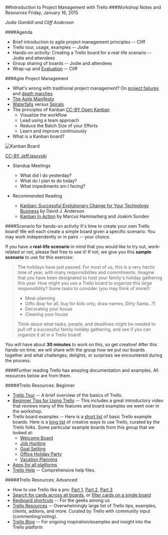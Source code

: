 ##Introduction to Project Management with Trello
###Workshop Notes and Resources
Friday, January 16, 2015

*Jodie Gambill and Cliff Anderson*

####Agenda
* Brief introduction to agile project management principles -- Cliff
* Trello tour, usage, examples -- Jodie
* Hands-on activity: Creating a Trello board for a real-life scenario -- Jodie and attendees
* Group sharing of boards -- Jodie and attendees
* Wrap-up and [Evaluation](https://redcap.vanderbilt.edu/surveys/?s=XK87WNFLCP) -- Cliff

###Agile Project Management
* What's wrong with traditional project management? On [project failures](http://www.drdobbs.com/architecture-and-design/the-non-existent-software-crisis-debunki/240165910) and [death marches](http://books.google.com/books?id=FdAZUX9H_gAC&printsec=frontcove) 
* [The Agile Manifesto](http://www.agilemanifesto.org/)
* [Waterfalls](http://www.commonplaces.com/sites/commonplaces.com/files/waterfall_method.png) versus [Spirals](http://www.commonplaces.com/sites/commonplaces.com/files/agile_method-01.png)
* The principles of Kanban [CC-BY Open Kanban](http://agilelion.com/agile-kanban-cafe/open-kanban)
    * Visualize the workflow
    * Lead using a team approach
    * Reduce the Batch Size of your Efforts
    * Learn and improve continuously
* What is a Kanban board? 

![Kanban Board](https://upload.wikimedia.org/wikipedia/commons/thumb/d/d3/Simple-kanban-board-.jpg/640px-Simple-kanban-board-.jpg)

[CC-BY Jeff.lasovski](https://commons.wikimedia.org/wiki/File:Simple-kanban-board-.jpg)

* Standup Meetings
   * What did I do yesterday?
   * What do I plan to do today?
   * What impediments am I facing?

* Recommended Reading
   * [Kanban: Successful Evolutionary Change for Your Technology Business](http://www.amazon.com/Kanban-Successful-Evolutionary-Technology-Business/dp/0984521402) by David J. Anderson 
   * [Kanban In Action](http://www.manning.com/hammarberg/) by Marcus Hammarberg and Joakim Sunden

####Scenario for hands-on activity
It's time to create your own Trello board! We will each create a simple board given a specific scenario. You may work independently or in pairs -- your choice.

If you have a **real-life scenario** in mind that you would like to try out, work-related or not, please feel free to use it! If not, we give you this **sample scenario** to use for this exercise:

> The holidays have just passed. For most of us, this is a very hectic time of year, with many responsibilites and commitments. Imagine that you have been designated to host your family's holiday gathering this year. How might you use a Trello board to organize this large responsibility? Some tasks to consider (you may think of more!):
> 
> * Meal-planning
> * Gifts (buy for all, buy for kids only, draw names, Dirty Santa...?)
> * Decorating your house
> * Cleaning your house
> 
> Think about what tasks, people, and deadlines might be needed to pull off a successful family holiday gathering, and see if you can organize it all in a Trello board!

You will have about **30 minutes** to work on this, so get creative! After this hands-on time, we will share with the group how we put our boards together and what challenges, delights, or surprises we encountered during the process.


####Further reading
Trello has amazing documentation and examples. All resources below are from them.

#####Trello Resources: Beginner
* [Trello Tour](https://trello.com/tour) -- A brief overview of the basics of Trello.
* [Beginner Tips for Using Trello](http://blog.trello.com/beginner-tips-for-using-trello/) -- This includes a great introductory video that reviews many of the features and board examples we went over in the workshop.
* Trello board examples -- Here is a [short list](https://trello.com/examples) of basic Trello example boards. Here is a [long list](https://trello.com/inspiringboards) of creative ways to use Trello, curated by the Trello folks. Some particular example boards from this group that we looked at:
    - [Welcome Board](https://trello.com/b/bKbdmCKB/welcome-board)
    - [Job Hunting](https://trello.com/b/zGRPWTSQ/job-hunt)
    - [Goal Setting](https://trello.com/b/BdarzfKF/life-goals)
    - [Office Holiday Party](https://trello.com/b/EEksZewK/office-holiday-party)
    - [Vacation Planning](https://trello.com/b/ocCuiDQ4/hawaii-vacation)
* [Apps for all platforms](https://trello.com/platforms)
* [Trello Help](http://help.trello.com/) -- Comprehensive help files.

#####Trello Resources: Advanced
* How to use Trello like a pro: [Part 1](http://blog.trello.com/how-to-use-trello-like-a-pro/), [Part 2](http://blog.trello.com/using-trello-like-a-pro-part-2/), [Part 3](http://blog.trello.com/using-trello-like-a-pro-part-3/)
* [Search for cards across all boards](http://help.trello.com/article/808-searching-for-cards-all-boards), or [filter cards on a single board](http://help.trello.com/article/787-filtering-cards-on-a-board)
* [Keyboard shortcuts](https://trello.com/shortcuts) -- For the geeks among us
* [Trello Resources](https://trello.com/resources) -- Overwhelmingly large list of Trello tips, examples, clients, addons, and more. Curated by Trello with community input (commenting/voting).
* [Trello Blog](http://blog.trello.com/) -- For ongoing inspiration/examples and insight into the Trello platform
